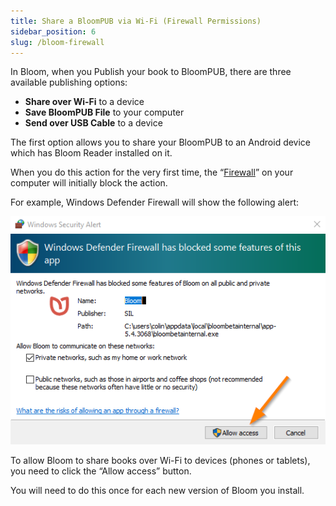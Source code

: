 ```yaml
---
title: Share a BloomPUB via Wi-Fi (Firewall Permissions)
sidebar_position: 6
slug: /bloom-firewall
---
```




In Bloom, when you Publish your book to BloomPUB, there are three available publishing options:

- **Share over Wi-Fi** to a device
- **Save BloomPUB File** to your computer
- **Send over USB Cable** to a device

The first option allows you to share your BloomPUB to an Android device which has Bloom Reader installed on it. 


When you do this action for the very first time, the “[Firewall](https://en.wikipedia.org/wiki/Firewall_(computing))” on your computer will initially block the action. 


For example, Windows Defender Firewall will show the following alert:


![](./131673066.png)


To allow Bloom to share books over Wi-Fi to devices (phones or tablets), you need to click the “Allow access” button. 


You will need to do this once for each new version of Bloom you install.

